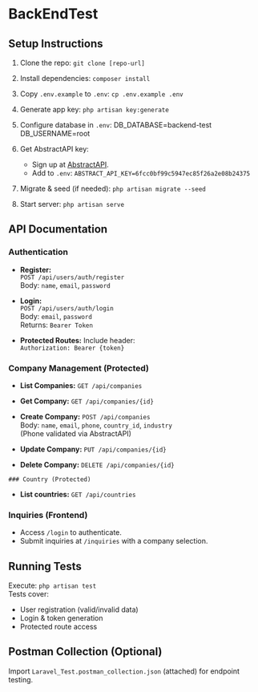    # BackEndTest

   ## Setup Instructions
   1. Clone the repo: `git clone [repo-url]`
   2. Install dependencies: `composer install`
   3. Copy `.env.example` to `.env`: `cp .env.example .env`
   4. Generate app key: `php artisan key:generate`
   5. Configure database in `.env`:
      DB_DATABASE=backend-test
      DB_USERNAME=root


   6. Get AbstractAPI key:  
      - Sign up at [AbstractAPI](https://www.abstractapi.com/phone-validation-api).  
      - Add to `.env`: `ABSTRACT_API_KEY=6fcc0bf99c5947ec85f26a2e08b24375`  
   7. Migrate & seed (if needed): `php artisan migrate --seed`  
   8. Start server: `php artisan serve`  

   ## API Documentation

   ### Authentication
   - **Register:**  
     `POST /api/users/auth/register`  
     Body: `name`, `email`, `password`  

   - **Login:**  
     `POST /api/users/auth/login`  
     Body: `email`, `password`  
     Returns: `Bearer Token`  

   - **Protected Routes:** Include header:  
     `Authorization: Bearer {token}`  

   ### Company Management (Protected)
   - **List Companies:** `GET /api/companies`  
   - **Get Company:** `GET /api/companies/{id}`  
   - **Create Company:** `POST /api/companies`  
     Body: `name`, `email`, `phone`, `country_id`, `industry`  
     (Phone validated via AbstractAPI)  

   - **Update Company:** `PUT /api/companies/{id}`  
   - **Delete Company:** `DELETE /api/companies/{id}`  

    ### Country (Protected)
   - **List countries:** `GET /api/countries` 

   ### Inquiries (Frontend)
   - Access `/login` to authenticate.  
   - Submit inquiries at `/inquiries` with a company selection.  

   ## Running Tests
   Execute: `php artisan test`  
   Tests cover:
   - User registration (valid/invalid data)
   - Login & token generation
   - Protected route access

   ## Postman Collection (Optional)
   Import `Laravel_Test.postman_collection.json` (attached) for endpoint testing.
   

      
